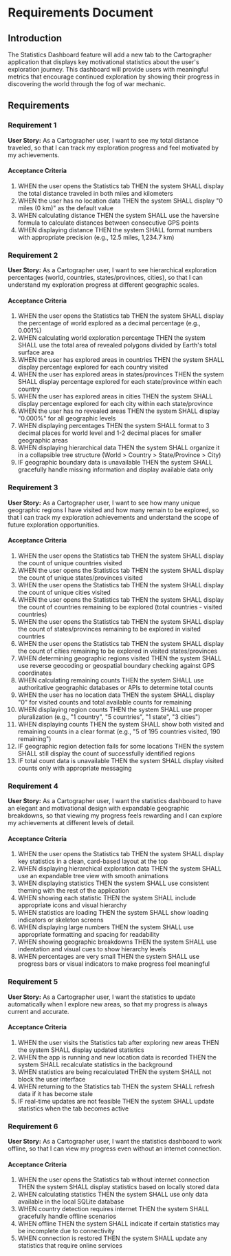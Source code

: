 # Requirements Document

## Introduction

The Statistics Dashboard feature will add a new tab to the Cartographer application that displays key motivational statistics about the user's exploration journey. This dashboard will provide users with meaningful metrics that encourage continued exploration by showing their progress in discovering the world through the fog of war mechanic.

## Requirements

### Requirement 1

**User Story:** As a Cartographer user, I want to see my total distance traveled, so that I can track my exploration progress and feel motivated by my achievements.

#### Acceptance Criteria

1. WHEN the user opens the Statistics tab THEN the system SHALL display the total distance traveled in both miles and kilometers
2. WHEN the user has no location data THEN the system SHALL display "0 miles (0 km)" as the default value
3. WHEN calculating distance THEN the system SHALL use the haversine formula to calculate distances between consecutive GPS points
4. WHEN displaying distance THEN the system SHALL format numbers with appropriate precision (e.g., 12.5 miles, 1,234.7 km)

### Requirement 2

**User Story:** As a Cartographer user, I want to see hierarchical exploration percentages (world, countries, states/provinces, cities), so that I can understand my exploration progress at different geographic scales.

#### Acceptance Criteria

1. WHEN the user opens the Statistics tab THEN the system SHALL display the percentage of world explored as a decimal percentage (e.g., 0.001%)
2. WHEN calculating world exploration percentage THEN the system SHALL use the total area of revealed polygons divided by Earth's total surface area
3. WHEN the user has explored areas in countries THEN the system SHALL display percentage explored for each country visited
4. WHEN the user has explored areas in states/provinces THEN the system SHALL display percentage explored for each state/province within each country
5. WHEN the user has explored areas in cities THEN the system SHALL display percentage explored for each city within each state/province
6. WHEN the user has no revealed areas THEN the system SHALL display "0.000%" for all geographic levels
7. WHEN displaying percentages THEN the system SHALL format to 3 decimal places for world level and 1-2 decimal places for smaller geographic areas
8. WHEN displaying hierarchical data THEN the system SHALL organize it in a collapsible tree structure (World > Country > State/Province > City)
9. IF geographic boundary data is unavailable THEN the system SHALL gracefully handle missing information and display available data only

### Requirement 3

**User Story:** As a Cartographer user, I want to see how many unique geographic regions I have visited and how many remain to be explored, so that I can track my exploration achievements and understand the scope of future exploration opportunities.

#### Acceptance Criteria

1. WHEN the user opens the Statistics tab THEN the system SHALL display the count of unique countries visited
2. WHEN the user opens the Statistics tab THEN the system SHALL display the count of unique states/provinces visited
3. WHEN the user opens the Statistics tab THEN the system SHALL display the count of unique cities visited
4. WHEN the user opens the Statistics tab THEN the system SHALL display the count of countries remaining to be explored (total countries - visited countries)
5. WHEN the user opens the Statistics tab THEN the system SHALL display the count of states/provinces remaining to be explored in visited countries
6. WHEN the user opens the Statistics tab THEN the system SHALL display the count of cities remaining to be explored in visited states/provinces
7. WHEN determining geographic regions visited THEN the system SHALL use reverse geocoding or geospatial boundary checking against GPS coordinates
8. WHEN calculating remaining counts THEN the system SHALL use authoritative geographic databases or APIs to determine total counts
9. WHEN the user has no location data THEN the system SHALL display "0" for visited counts and total available counts for remaining
10. WHEN displaying region counts THEN the system SHALL use proper pluralization (e.g., "1 country", "5 countries", "1 state", "3 cities")
11. WHEN displaying counts THEN the system SHALL show both visited and remaining counts in a clear format (e.g., "5 of 195 countries visited, 190 remaining")
12. IF geographic region detection fails for some locations THEN the system SHALL still display the count of successfully identified regions
13. IF total count data is unavailable THEN the system SHALL display visited counts only with appropriate messaging

### Requirement 4

**User Story:** As a Cartographer user, I want the statistics dashboard to have an elegant and motivational design with expandable geographic breakdowns, so that viewing my progress feels rewarding and I can explore my achievements at different levels of detail.

#### Acceptance Criteria

1. WHEN the user opens the Statistics tab THEN the system SHALL display key statistics in a clean, card-based layout at the top
2. WHEN displaying hierarchical exploration data THEN the system SHALL use an expandable tree view with smooth animations
3. WHEN displaying statistics THEN the system SHALL use consistent theming with the rest of the application
4. WHEN showing each statistic THEN the system SHALL include appropriate icons and visual hierarchy
5. WHEN statistics are loading THEN the system SHALL show loading indicators or skeleton screens
6. WHEN displaying large numbers THEN the system SHALL use appropriate formatting and spacing for readability
7. WHEN showing geographic breakdowns THEN the system SHALL use indentation and visual cues to show hierarchy levels
8. WHEN percentages are very small THEN the system SHALL use progress bars or visual indicators to make progress feel meaningful

### Requirement 5

**User Story:** As a Cartographer user, I want the statistics to update automatically when I explore new areas, so that my progress is always current and accurate.

#### Acceptance Criteria

1. WHEN the user visits the Statistics tab after exploring new areas THEN the system SHALL display updated statistics
2. WHEN the app is running and new location data is recorded THEN the system SHALL recalculate statistics in the background
3. WHEN statistics are being recalculated THEN the system SHALL not block the user interface
4. WHEN returning to the Statistics tab THEN the system SHALL refresh data if it has become stale
5. IF real-time updates are not feasible THEN the system SHALL update statistics when the tab becomes active

### Requirement 6

**User Story:** As a Cartographer user, I want the statistics dashboard to work offline, so that I can view my progress even without an internet connection.

#### Acceptance Criteria

1. WHEN the user opens the Statistics tab without internet connection THEN the system SHALL display statistics based on locally stored data
2. WHEN calculating statistics THEN the system SHALL use only data available in the local SQLite database
3. WHEN country detection requires internet THEN the system SHALL gracefully handle offline scenarios
4. WHEN offline THEN the system SHALL indicate if certain statistics may be incomplete due to connectivity
5. WHEN connection is restored THEN the system SHALL update any statistics that require online services
